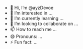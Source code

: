 - 👋 Hi, I’m @ayzDevoe
- 👀 I’m interested in ...
- 🌱 I’m currently learning ...
- 💞️ I’m looking to collaborate on ...
- 📫 How to reach me ...
- 😄 Pronouns: ...
- ⚡ Fun fact: ...

<!---
ayzDevoe/ayzDevoe is a ✨ special ✨ repository because its `README.md` (this file) appears on your GitHub profile.
You can click the Preview link to take a look at your changes.
--->

